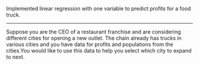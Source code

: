 Implemented linear regression with one variable to predict profits for a food truck.


------------------------
Suppose you are the CEO of a restaurant franchise and are considering different cities for opening a new outlet. The chain already has trucks in various cities and you have data for profits and populations from the cities.You would like to use this data to help you select which city to expand to next.
